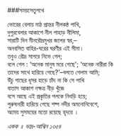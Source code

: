 ###সময়সেতুপথে

ভোরের বেলায় মাঠ প্রান্তর নীলকন্ঠ পাখি,   
দুপুরবেলার আকাশে নীল পাহাড় নীলিমা,   
সারাটি দিন মীনরৌদ্রমুখর জলের স্বর,–   
অনবসিত বাহির-ঘরের ঘরণীর এই সীমা।   
তবুও রৌদ্র সাগরে নিভে গেল;   
বলে গেল : ‘অনেক মানুষ মরে গেছে'; ‘অনেক নারীরা কি   
তাদের সাথে হারিয়ে গেছে?’–বলতে গেলাম আমি;   
উঁচু গাছের ধূসর হাড়ে চাঁদ না কি সে পাখি   
বাতাস আকাশ নক্ষত্র নীড় খুঁজে   
বসে আছে এই প্রকৃতির পলকে নিবড়ি হয়ে;   
পুরুষনারী হারিয়ে গেছে শষ্প নদীর অমনোনিবেশে,   
অমেয় সুসময়ের মতো রয়েছে হৃদয়ে ।

*একক ॥ ভাদ্র-আশ্বিন ১৩৫৪*
